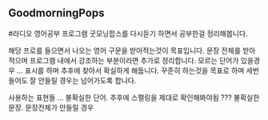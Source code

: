 ## GoodmorningPops
#라디오 영어공부 프로그램 굿모닝팝스를 다시듣기 하면서 공부한걸 정리해봅니다.

해당 프로를 들으면서 나오는 영어 구문을 받아적는것이 목표입니다. 
문장 전체를 받아 적으며 프로그램 내에서 강조하는 부분이라면 추가로 정리합니다.
모르는 단어가 있을경우 ... 표시를 하며 추후에 찾아서 확실하게 해둡니다.
꾸준히 하는것을 목표로 하며 세번 들어도 잘 안들릴 경우는 넘어가도록 합니다.

사용하는 표현들 
 ... 불확실한 단어. 추후에 스펠링을 제대로 확인해봐야됨 
 ??? 불확실한 문장. 문장전체가 안들릴 경우
